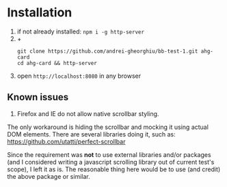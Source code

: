 # Installation

1. if not already installed: `npm i -g http-server`
2.  \+
    ```
    git clone https://github.com/andrei-gheorghiu/bb-test-1.git ahg-card
    cd ahg-card && http-server
    ```
3.  open `http://localhost:8080` in any browser 

## Known issues

1. Firefox and IE do not allow native scrollbar styling. 

The only workaround is hiding the scrollbar and mocking it using actual DOM elements. There are several libraries doing it, such as: https://github.com/utatti/perfect-scrollbar 

Since the requirement was **not** to use external libraries and/or packages (and I considered writing a javascript scrolling library out of current test's scope), I left it as is. The reasonable thing here would be to use (and credit) the above package or similar.
  

